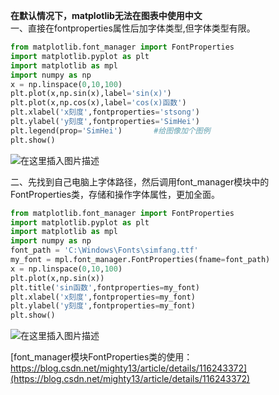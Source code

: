 **在默认情况下，matplotlib无法在图表中使用中文**  
 一、直接在fontproperties属性后加字体类型,但字体类型有限。  
```python
from matplotlib.font_manager import FontProperties
import matplotlib.pyplot as plt
import matplotlib as mpl
import numpy as np
x = np.linspace(0,10,100)
plt.plot(x,np.sin(x),label='sin(x)')
plt.plot(x,np.cos(x),label='cos(x)函数')
plt.xlabel('x刻度',fontproperties='stsong')
plt.ylabel('y刻度',fontproperties='SimHei')
plt.legend(prop='SimHei')       #给图像加个图例
plt.show()
```  
![在这里插入图片描述](https://img-blog.csdnimg.cn/96812e0214b4463b9783bffb87e7fb37.png#pic_center)  

二、先找到自己电脑上字体路径，然后调用font_manager模块中的FontProperties类，存储和操作字体属性，更加全面。  

```python
from matplotlib.font_manager import FontProperties
import matplotlib.pyplot as plt
import matplotlib as mpl
import numpy as np
font_path = 'C:\Windows\Fonts\simfang.ttf'
my_font = mpl.font_manager.FontProperties(fname=font_path)
x = np.linspace(0,10,100)
plt.plot(x,np.sin(x))
plt.title('sin函数',fontproperties=my_font)
plt.xlabel('x刻度',fontproperties=my_font)
plt.ylabel('y刻度',fontproperties=my_font)
plt.show() 
```   
![在这里插入图片描述](https://img-blog.csdnimg.cn/f9108e0e34a943a194c01ebf4d08fe10.png#pic_center)    

[font_manager模块FontProperties类的使用：https://blog.csdn.net/mighty13/article/details/116243372](https://blog.csdn.net/mighty13/article/details/116243372)